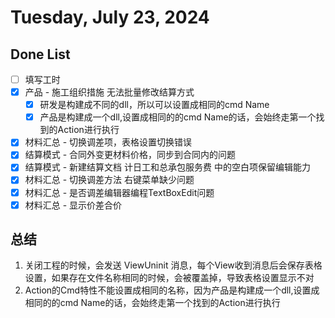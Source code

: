 # Tuesday, July 23, 2024

## Done List

- [ ] 填写工时
- [x] 产品 - 施工组织措施 无法批量修改结算方式
  - [x] 研发是构建成不同的dll，所以可以设置成相同的cmd Name
  - [x] 产品是构建成一个dll,设置成相同的的cmd Name的话，会始终走第一个找到的Action进行执行
- [x] 材料汇总 - 切换调差项，表格设置切换错误
- [x] 结算模式 - 合同外变更材料价格，同步到合同内的问题
- [x] 结算模式 - 新建结算文档 计日工和总承包服务费 中的空白项保留编辑能力
- [x] 材料汇总 - 切换调差方法 右键菜单缺少问题
- [x] 材料汇总 - 是否调差编辑器编程TextBoxEdit问题
- [x] 材料汇总 - 显示价差合价

## 总结

1. 关闭工程的时候，会发送 ViewUninit 消息，每个View收到消息后会保存表格设置，如果存在文件名称相同的时候，会被覆盖掉，导致表格设置显示不对
2. Action的Cmd特性不能设置成相同的名称，因为产品是构建成一个dll,设置成相同的的cmd Name的话，会始终走第一个找到的Action进行执行
